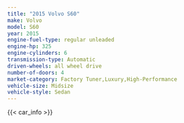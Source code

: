 ```yaml
---
title: "2015 Volvo S60"
make: Volvo
model: S60
year: 2015
engine-fuel-type: regular unleaded
engine-hp: 325
engine-cylinders: 6
transmission-type: Automatic
driven-wheels: all wheel drive
number-of-doors: 4
market-category: Factory Tuner,Luxury,High-Performance
vehicle-size: Midsize
vehicle-style: Sedan
---
```


{{< car_info >}}
